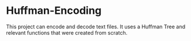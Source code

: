 # Huffman-Encoding

This project can encode and decode text files. It uses a Huffman Tree and relevant functions that were created from scratch.

